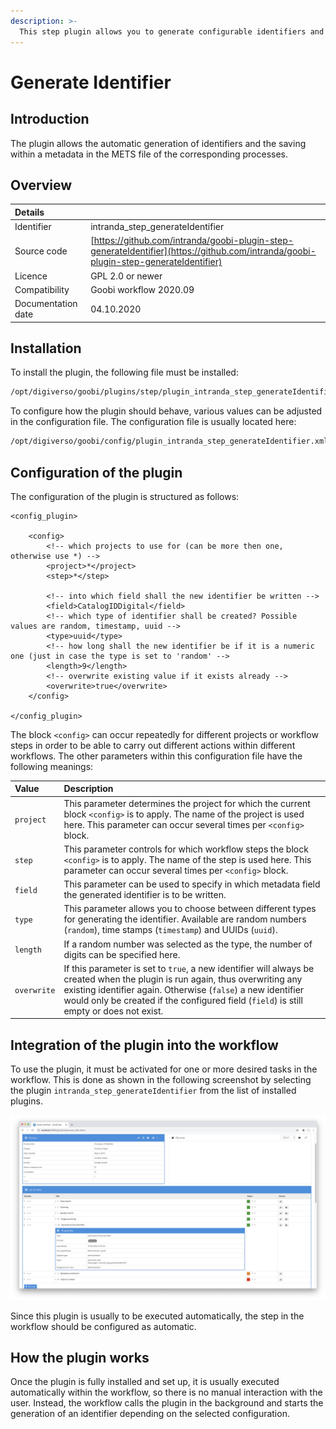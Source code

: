 ```yaml
---
description: >-
  This step plugin allows you to generate configurable identifiers and save them within a metadata in the METS file.
---
```


# Generate Identifier

## Introduction

The plugin allows the automatic generation of identifiers and the saving within a metadata in the METS file of the corresponding processes.

## Overview

| Details |  |
| :--- | :--- |
| Identifier | intranda\_step\_generateIdentifier |
| Source code | [https://github.com/intranda/goobi-plugin-step-generateIdentifier](https://github.com/intranda/goobi-plugin-step-generateIdentifier) |
| Licence | GPL 2.0 or newer |
| Compatibility | Goobi workflow 2020.09 |
| Documentation date | 04.10.2020 |

## Installation

To install the plugin, the following file must be installed:

```bash
/opt/digiverso/goobi/plugins/step/plugin_intranda_step_generateIdentifier.jar
```

To configure how the plugin should behave, various values can be adjusted in the configuration file. The configuration file is usually located here:

```bash
/opt/digiverso/goobi/config/plugin_intranda_step_generateIdentifier.xml
```

## Configuration of the plugin

The configuration of the plugin is structured as follows:

```markup
<config_plugin>

    <config>
        <!-- which projects to use for (can be more then one, otherwise use *) -->
        <project>*</project>
        <step>*</step>

        <!-- into which field shall the new identifier be written -->
        <field>CatalogIDDigital</field>
        <!-- which type of identifier shall be created? Possible values are random, timestamp, uuid -->
        <type>uuid</type>
        <!-- how long shall the new identifier be if it is a numeric one (just in case the type is set to 'random' -->
        <length>9</length>
        <!-- overwrite existing value if it exists already -->
        <overwrite>true</overwrite>
    </config>

</config_plugin>
```

The block `<config>` can occur repeatedly for different projects or workflow steps in order to be able to carry out different actions within different workflows. The other parameters within this configuration file have the following meanings:

| Value | Description |
| :--- | :--- |
| `project` | This parameter determines the project for which the current block `<config>` is to apply. The name of the project is used here. This parameter can occur several times per `<config>` block. |
| `step` | This parameter controls for which workflow steps the block `<config>` is to apply. The name of the step is used here. This parameter can occur several times per `<config>` block. |
| `field` | This parameter can be used to specify in which metadata field the generated identifier is to be written. |
| `type` | This parameter allows you to choose between different types for generating the identifier. Available are random numbers (`random`), time stamps (`timestamp`) and UUIDs (`uuid`). |
| `length` | If a random number was selected as the type, the number of digits can be specified here. |
| `overwrite` | If this parameter is set to `true`, a new identifier will always be created when the plugin is run again, thus overwriting any existing identifier again. Otherwise (`false`) a new identifier would only be created if the configured field (`field`) is still empty or does not exist. |

## Integration of the plugin into the workflow

To use the plugin, it must be activated for one or more desired tasks in the workflow. This is done as shown in the following screenshot by selecting the plugin `intranda_step_generateIdentifier` from the list of installed plugins.

![Assigning the plugin to a specific task](../.gitbook/assets/intranda_step_generateIdentifier_en.png)

Since this plugin is usually to be executed automatically, the step in the workflow should be configured as automatic.

## How the plugin works

Once the plugin is fully installed and set up, it is usually executed automatically within the workflow, so there is no manual interaction with the user. Instead, the workflow calls the plugin in the background and starts the generation of an identifier depending on the selected configuration.
